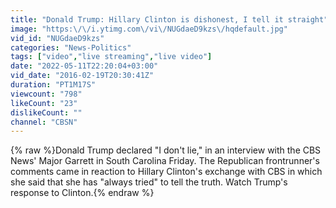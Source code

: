 ```yaml
---
title: "Donald Trump: Hillary Clinton is dishonest, I tell it straight"
image: "https:\/\/i.ytimg.com\/vi\/NUGdaeD9kzs\/hqdefault.jpg"
vid_id: "NUGdaeD9kzs"
categories: "News-Politics"
tags: ["video","live streaming","live video"]
date: "2022-05-11T22:20:04+03:00"
vid_date: "2016-02-19T20:30:41Z"
duration: "PT1M17S"
viewcount: "798"
likeCount: "23"
dislikeCount: ""
channel: "CBSN"
---
```

{% raw %}Donald Trump declared &quot;I don't lie,&quot; in an interview with the CBS News' Major Garrett in South Carolina Friday. The Republican frontrunner's comments came in reaction to Hillary Clinton's exchange with CBS in which she said that she has &quot;always tried&quot; to tell the truth. Watch Trump's response to Clinton.{% endraw %}
